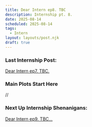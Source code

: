 ```yaml
---
title: Dear Intern ep8. TBC
description: Internship pt. 8.
date: 2025-08-14
scheduled: 2025-08-14
tags:
  - Intern
layout: layouts/post.njk
draft: true
---
```


<h3>Last Internship Post:</h3>
<a href="{{ '/posts/dearinternep7' | url }}">Dear Intern ep7. TBC.</a>

<h3>Main Plots Start Here</h3>

//

<h3>Next Up Internship Shenanigans:</h3>
<a href="{{ '/posts/dearinternep9/' | url }}">Dear Intern ep9. TBC...</a>

